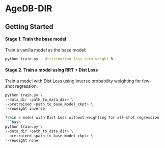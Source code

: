 # AgeDB-DIR

## Getting Started

#### Stage 1. Train the base model
Train a vanilla model as the base model: 
```bash
python train.py --distribution_loss_term_weight 0
```

#### Stage 2. Train a model using RRT + Dist Loss
Train a model with Dist Loss using inverse probability weighting for few-shot regression.
```bash
python train.py \
--data_dir <path_to_data_dir> \
--pretrained <path_to_base_model_ckpt> \
--reweight inverse

Train a model with Dist Loss without weighting for all-shot regression.
```bash
python train.py \
--data_dir <path_to_data_dir> \
--pretrained <path_to_base_model_ckpt> \
--reweight none
